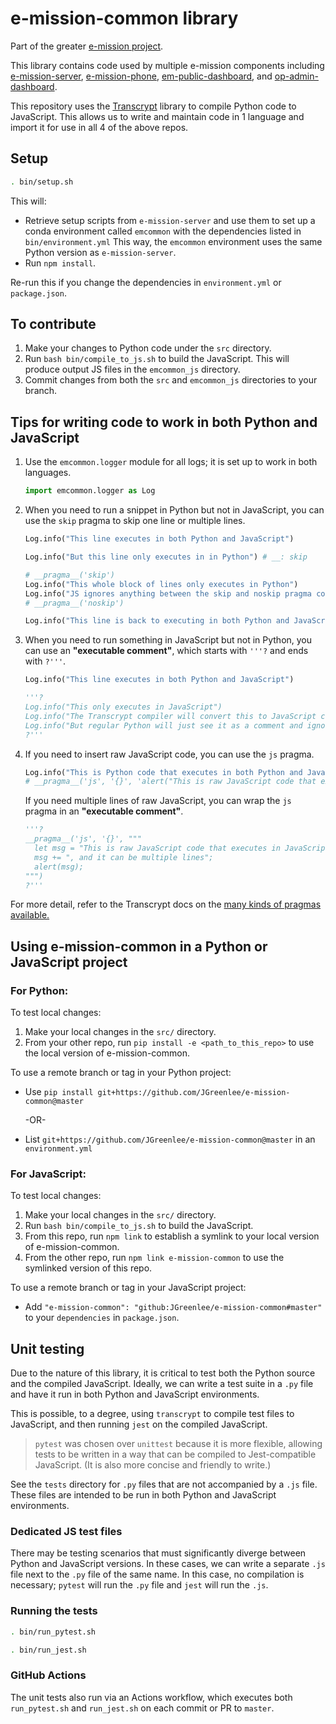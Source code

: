 # e-mission-common library

Part of the greater [e-mission project](https://github.com/e-mission).

This library contains code used by multiple e-mission components including [e-mission-server](https://github.com/e-mission/e-mission-server), [e-mission-phone](https://github.com/e-mission/e-mission-phone), [em-public-dashboard](https://github.com/e-mission/em-public-dashboard), and [op-admin-dashboard](https://github.com/e-mission/op-admin-dashboard).

This repository uses the [Transcrypt](https://www.transcrypt.org/) library to compile Python code to JavaScript. This allows us to write and maintain code in 1 language and import it for use in all 4 of the above repos.

## Setup

```bash
. bin/setup.sh
```

This will:
 - Retrieve setup scripts from `e-mission-server` and use them to set up a conda environment called `emcommon` with the dependencies listed in `bin/environment.yml` This way, the `emcommon` environment uses the same Python version as `e-mission-server`.
 - Run `npm install`.

Re-run this if you change the dependencies in `environment.yml` or `package.json`.

## To contribute

1. Make your changes to Python code under the `src` directory.
1. Run `bash bin/compile_to_js.sh` to build the JavaScript. This will produce output JS files in the `emcommon_js` directory.
1. Commit changes from both the `src` and `emcommon_js` directories to your branch.

## Tips for writing code to work in both Python and JavaScript

1. Use the `emcommon.logger` module for all logs; it is set up to work in both languages.

    ```python
    import emcommon.logger as Log
    ```

1. When you need to run a snippet in Python but not in JavaScript, you can use the `skip` pragma to skip one line or multiple lines.
   
    ```python
    Log.info("This line executes in both Python and JavaScript")
    
    Log.info("But this line only executes in in Python") # __: skip
    
    # __pragma__('skip')
    Log.info("This whole block of lines only executes in Python")
    Log.info("JS ignores anything between the skip and noskip pragma comments")
    # __pragma__('noskip')
    
    Log.info("This line is back to executing in both Python and JavaScript")
    ```
1. When you need to run something in JavaScript but not in Python, you can use an **"executable comment"**, which starts with `'''?` and ends with `?'''`.
   
    ```python
    Log.info("This line executes in both Python and JavaScript")
    
    '''?
    Log.info("This only executes in JavaScript")
    Log.info("The Transcrypt compiler will convert this to JavaScript code")
    Log.info("But regular Python will just see it as a comment and ignore it")
    ?'''
    ```
1. If you need to insert raw JavaScript code, you can use the `js` pragma.
   
    ```python
    Log.info("This is Python code that executes in both Python and JavaScript")
    # __pragma__('js', '{}', 'alert("This is raw JavaScript code that executes in JavaScript")')
    ```
    If you need multiple lines of raw JavaScript, you can wrap the `js` pragma in an **"executable comment"**.
   
    ```python
    '''?
    __pragma__('js', '{}', """
      let msg = "This is raw JavaScript code that executes in JavaScript";
      msg += ", and it can be multiple lines";
      alert(msg);
    """)
    ?'''
    ```

For more detail, refer to the Transcrypt docs on the [many kinds of pragmas available.](https://www.transcrypt.org/docs/html/special_facilities.html)

## Using e-mission-common in a Python or JavaScript project

### For Python:

To test local changes:
1. Make your local changes in the `src/` directory.
1. From your other repo, run `pip install -e <path_to_this_repo>` to use the local version of e-mission-common.

To use a remote branch or tag in your Python project:
 - Use `pip install git+https://github.com/JGreenlee/e-mission-common@master`

   -OR-
 
 - List `git+https://github.com/JGreenlee/e-mission-common@master` in an `environment.yml`


### For JavaScript:

To test local changes:
1. Make your local changes in the `src/` directory.
1. Run `bash bin/compile_to_js.sh` to build the JavaScript.
1. From this repo, run `npm link` to establish a symlink to your local version of e-mission-common.
1. From the other repo, run `npm link e-mission-common` to use the symlinked version of this repo.

To use a remote branch or tag in your JavaScript project:
 - Add `"e-mission-common": "github:JGreenlee/e-mission-common#master"` to your `dependencies` in `package.json`.

## Unit testing

Due to the nature of this library, it is critical to test both the Python source and the compiled JavaScript. Ideally, we can write a test suite in a `.py` file and have it run in both Python and JavaScript environments.

This is possible, to a degree, using `transcrypt` to compile test files to JavaScript, and then running `jest` on the compiled JavaScript.
> `pytest` was chosen over `unittest` because it is more flexible, allowing tests to be written in a way that can be compiled to Jest-compatible JavaScript. (It is also more concise and friendly to write.)

See the `tests` directory for `.py` files that are not accompanied by a `.js` file. These files are intended to be run in both Python and JavaScript environments.

### Dedicated JS test files

There may be testing scenarios that must significantly diverge between Python and JavaScript versions. In these cases, we can write a separate `.js` file next to the `.py` file of the same name. In this case, no compilation is necessary; `pytest` will run the `.py` file and `jest` will run the `.js`.

### Running the tests

```bash
. bin/run_pytest.sh
```

```bash
. bin/run_jest.sh
```

### GitHub Actions

The unit tests also run via an Actions workflow, which executes both `run_pytest.sh` and `run_jest.sh` on each commit or PR to `master`.
